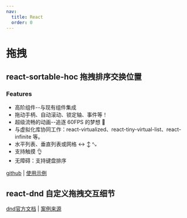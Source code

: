 ```yaml
---
nav:
  title: React
  order: 0
---
```


# 拖拽

## react-sortable-hoc 拖拽排序交换位置

### Features

- 高阶组件--与现有组件集成
- 拖动手柄、自动滚动、锁定轴、事件等！
- 超级流畅的动画--追逐 60FPS 的梦想 🌈
- 与虚拟化库协同工作：react-virtualized、react-tiny-virtual-list、react-infinite 等。
- 水平列表、垂直列表或网格 ↔ ↕ ⤡
- 支持触摸 👌
- 无障碍：支持键盘排序

[github](https://github.com/clauderic/react-sortable-hoc) | [使用示例](http://clauderic.github.io/react-sortable-hoc/#/basic-configuration/basic-usage?_k=usd13p)
<code src='./demos/dragdrop/sortable/index.jsx'></code>

## react-dnd 自定义拖拽交互细节

[dnd官方文档](https://react-dnd.github.io/react-dnd/about) | [案例来源](https://juejin.cn/post/7274140856034017332)

<code src='./demos/dragdrop/dnt/index.jsx'></code>
